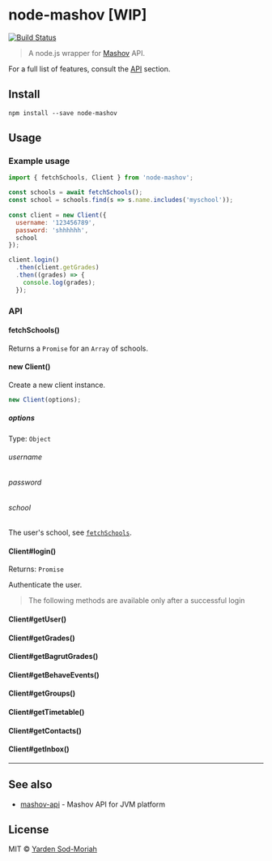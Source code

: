 # node-mashov [WIP]

[![Build Status](https://travis-ci.org/yardnsm/node-mashov.svg?branch=master)](https://travis-ci.org/yardnsm/node-mashov)

> A node.js wrapper for [Mashov](http://www.mashov.info/) API.

For a full list of features, consult the [API](#api) section.

## Install

```console
npm install --save node-mashov
```

## Usage

### Example usage

```javascript
import { fetchSchools, Client } from 'node-mashov';

const schools = await fetchSchools();
const school = schools.find(s => s.name.includes('myschool'));
  
const client = new Client({
  username: '123456789',
  password: 'shhhhhh',
  school
});

client.login()
  .then(client.getGrades)
  .then((grades) => {
    console.log(grades);
  });
```

### API

#### fetchSchools()

Returns a `Promise` for an `Array` of schools.

#### new Client()

Create a new client instance.

```javascript
new Client(options);
```

##### options

Type: `Object`

###### username
###### password
###### school

The user's school, see [`fetchSchools`](#fetchschools).

#### Client#login()

Returns: `Promise`

Authenticate the user.

> The following methods are available only after a successful login

#### Client#getUser()
#### Client#getGrades()
#### Client#getBagrutGrades()
#### Client#getBehaveEvents()
#### Client#getGroups()
#### Client#getTimetable()
#### Client#getContacts()
#### Client#getInbox()

---

## See also

- [mashov-api](https://gitlab.com/yoavst/mashov-api) - Mashov API for JVM platform

## License

MIT © [Yarden Sod-Moriah](http://yardnsm.net/)
